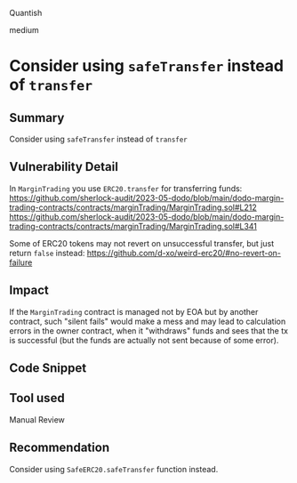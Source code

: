 Quantish

medium

# Consider using `safeTransfer` instead of `transfer`

## Summary
Consider using `safeTransfer` instead of `transfer`

## Vulnerability Detail
In `MarginTrading` you use `ERC20.transfer` for transferring funds:
https://github.com/sherlock-audit/2023-05-dodo/blob/main/dodo-margin-trading-contracts/contracts/marginTrading/MarginTrading.sol#L212
https://github.com/sherlock-audit/2023-05-dodo/blob/main/dodo-margin-trading-contracts/contracts/marginTrading/MarginTrading.sol#L341

Some of ERC20 tokens may not revert on unsuccessful transfer, but just return `false` instead:
https://github.com/d-xo/weird-erc20/#no-revert-on-failure

## Impact
If the `MarginTrading` contract is managed not by EOA but by another contract, such "silent fails" would make a mess and may lead to calculation errors in the owner contract, when it "withdraws" funds and sees that the tx is successful (but the funds are actually not sent because of some error).

## Code Snippet

## Tool used

Manual Review

## Recommendation
Consider using `SafeERC20.safeTransfer` function instead.